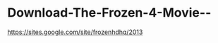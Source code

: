 Download-The-Frozen-4-Movie--
=============================

https://sites.google.com/site/frozenhdhq/2013
